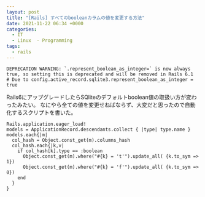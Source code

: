 ```yaml
---
layout: post
title: "[Rails] すべてのbooleanカラムの値を変更する方法"
date: 2021-11-22 06:34 +0000
categories:
  - IT
  - Linux  - Programming
tags:  
  - rails
---
```


```
DEPRECATION WARNING: `.represent_boolean_as_integer=` is now always true, so setting this is deprecated and will be removed in Rails 6.1
# Due to config.active_record.sqlite3.represent_boolean_as_integer = true
```

Rails6にアップグレードしたらSQliteのデフォルトboolean値の取扱い方が変わったみたい。
なにやら全ての値を変更せねばならず、大変だと思ったので自動化するスクリプトを書いた。

```
Rails.application.eager_load!
models = ApplicationRecord.descendants.collect { |type| type.name }
models.each{|m|
  col_hash = Object.const_get(m).columns_hash
  col_hash.each{|k,v|
    if col_hash[k].type == :boolean
      Object.const_get(m).where("#{k} = 't'").update_all( {k.to_sym => 1})
      Object.const_get(m).where("#{k} = 'f'").update_all( {k.to_sym => 0})
    end
  }
}
```



